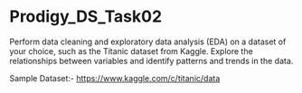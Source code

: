 # Prodigy_DS_Task02
Perform data cleaning and exploratory data analysis (EDA) on a dataset of your choice, such as the Titanic dataset from Kaggle. Explore the relationships between variables and identify patterns and trends in the data.

Sample Dataset:- https://www.kaggle.com/c/titanic/data
